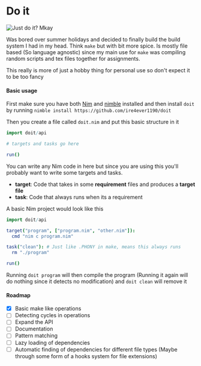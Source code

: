 # Do it

![Just do it? Mkay](https://media3.giphy.com/media/UqZ4imFIoljlr5O2sM/giphy.gif?cid=ecf05e476ep7oe79xztdvjrq8ae63lj4dxz57nnlhfa3jjyc&rid=giphy.gif&ct=g)

Was bored over summer holidays and decided to finally build the build system I had in my head. Think `make` but with bit more spice.
Is mostly file based (So language agnostic) since my main use for `make` was compiling random scripts and tex files together for assignments.

This really is more of just a hobby thing for personal use so don't expect it to be too fancy

#### Basic usage

First make sure you have both [Nim](nim-lang.org/) and [nimble](https://github.com/nim-lang/nimble) installed and then install `doit` by running `nimble install https://github.com/ire4ever1190/doit`

Then you create a file called `doit.nim` and put this basic structure in it

```nim
import doit/api

# targets and tasks go here

run()
```

You can write any Nim code in here but since you are using this you'll probably want to write some targets and tasks.

- **target**: Code that takes in some **requirement** files and produces a **target file**
- **task**: Code that always runs when its a requirement

A basic Nim project would look like this

```nim
import doit/api

target("program", ["program.nim", "other.nim"]):
  cmd "nim c program.nim"

task("clean"): # Just like .PHONY in make, means this always runs
  rm "./program"

run()
```

Running `doit program` will then compile the program (Running it again will do nothing since it detects no modification) and `doit clean` will remove it

#### Roadmap

- [x] Basic make like operations
- [ ] Detecting cycles in operations
- [ ] Expand the API
- [ ] Documentation
- [ ] Pattern matching
- [ ] Lazy loading of dependencies
- [ ] Automatic finding of dependencies for different file types (Maybe through some form of a hooks system for file extensions)
